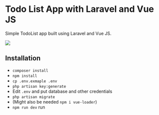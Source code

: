# Todo List App with Laravel and Vue JS

Simple TodoList app built using Laravel and Vue JS.

![](https://user-images.githubusercontent.com/8875989/152102486-3ba62f20-403a-49a7-8733-49e2889f8d00.png)

## Installation

* `composer install`
* `npm install`
* `cp .env.exmaple .env`
* `php artisan key:generate`
* Edit `.env` and put database and other credentials 
* `php artisan migrate`
* (Might also be needed `npm i vue-loader`)
* `npm run dev` run
